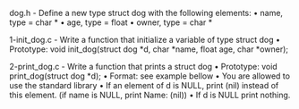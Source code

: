 dog.h - Define a new type struct dog with the following elements:
       • name, type = char *
       • age, type = float
       • owner, type = char *

1-init_dog.c - Write a function that initialize a variable of type struct dog
	 • Prototype: void init_dog(struct dog *d, char *name, float age, char *owner);

2-print_dog.c - Write a function that prints a struct dog
      • Prototype: void print_dog(struct dog *d);
      • Format: see example bellow
      • You are allowed to use the standard library
      • If an element of d is NULL, print (nil) instead of this element. (if name is NULL, print Name: (nil))
      • If d is NULL print nothing.

